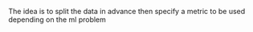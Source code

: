 The idea is to split the data in advance then specify a metric to be used depending on the ml problem
